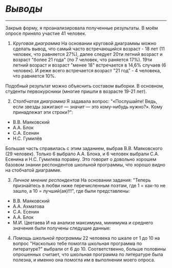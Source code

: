 # *Выводы*
----
Закрыв форму, я проанализировала полученные результаты. В моём опросе приняло участие 41 человек.

1. *Круговая диаграмма* 
На основании круговой диаграммы можно сделать вывод, что самый часто встречающийся возраст - 18 лет (11 человек, что равняется 27%), 
далее следует 20ти летний возраст и возраст "более 21 года" (по 7 человек, что раняется 17%). 19ти летний возраст и возраст "менее 18"
встречается в 14,6% случаев (6 человек). И реже всего встречается возраст "21 год" - 4 человека, что равняется 10%. 

Подобный результат можно объяснить составом выборки. В основном, студенты первокурсники (многие пришли в возрасте 19-21 лет). 

2. *Столбчатая диаграмма* 
Я задавала вопрос: "«Послушайте! Ведь, если звезды зажигают — значит — это кому-нибудь нужно?».
Кому принадлежат эти строки?":
- В.В. Маяковский 
- А.А. Блок 
- С.А. Есенин 
- Н.С. Гумилёв 

Большая часть справилась с этим заданием, выбрав В.В. Маяковского (29 человек). Только 6 выбрало А.А. Блока, и 6 человек выбрали С.А. Есенина и Н.С. Гумилева поравну.
Это говорит о довольно хорошем базовом знании респондентов школьной программы, что хорошо видно на стобчатой диаграмме. 

3. *Личное мнение респондентов* 
На основании задания: "Теперь признайтесь в любви ниже перечисленным поэтам, где 1 = как-то не зашло, а 10 = лучший(ая)!!!", где были представлены:
- В.В. Маяковский 
- А.А. Ахматова 
- С.А. Есенин 
- А.А. Блок 
- М.И. Цветаева 
И на анализе максимума, минимума и среднего значения были получены следущие данные:


4. *Помощь школьной программы*
22 человека по шкале от 1 до 10 на вопрос "Насколько тебе помогла школьная программа по литературе?" выбрали от 6 до 10. Соответственно, больше половины
опрошенных считает, что школьная программа по литературе была полезна, и именно она помогла им в выполнении моего опроса. 


